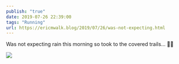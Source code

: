 ```yaml
---
publish: "true"
date: 2019-07-26 22:39:00
tags: "Running"
url: https://ericmwalk.blog/2019/07/26/was-not-expecting.html
---
```


Was not expecting rain this morning so took to the covered trails... 🏃‍♂️

![](https://ericmwalk.blog/uploads/2022/ff7f5403ea.jpg)